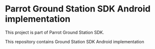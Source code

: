 Parrot Ground Station SDK Android implementation
================================================

This project is part of Parrot Ground Station SDK.

This repository contains Ground Station SDK Android implementation
